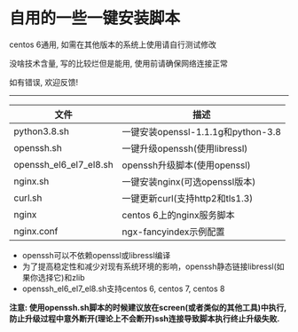 自用的一些一键安装脚本
===========================
centos 6通用, 如需在其他版本的系统上使用请自行测试修改

没啥技术含量, 写的比较烂但是能用, 使用前请确保网络连接正常

如有错误, 欢迎反馈!
****
|文件|描述|
|---|---
|python3.8.sh|一键安装openssl-1.1.1g和python-3.8
|openssh.sh|一键升级openssh(使用libressl)
|openssh_el6_el7_el8.sh|openssh升级脚本(使用openssl)
|nginx.sh|一键安装nginx(可选openssl版本)
|curl.sh|一键更新curl(支持http2和tls1.3)
|nginx|centos 6上的nginx服务脚本
|nginx.conf|ngx-fancyindex示例配置


* openssh可以不依赖openssl或libressl编译
* 为了提高稳定性和减少对现有系统环境的影响，openssh静态链接libressl(如果你选择它)和zlib
* openssh_el6_el7_el8.sh支持centos 6, centos 7, centos 8

**注意: 使用openssh.sh脚本的时候建议放在screen(或者类似的其他工具)中执行, 防止升级过程中意外断开(理论上不会断开)ssh连接导致脚本执行终止升级失败.**
